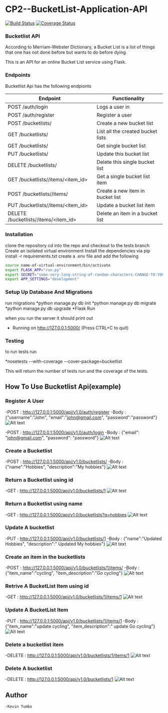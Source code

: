 # CP2--BucketList-Application-API
[![Build Status](https://travis-ci.org/kevintumbo/Checkpoint2_Bucketlist.svg?branch=tests)](https://travis-ci.org/kevintumbo/Checkpoint2_Bucketlist)
[![Coverage Status](https://coveralls.io/repos/github/kevintumbo/Checkpoint2_Bucketlist/badge.svg?branch=tests)](https://coveralls.io/github/kevintumbo/Checkpoint2_Bucketlist?branch=tests)

### Bucketlist API

According to Merriam-Webster Dictionary, a Bucket List is a list of things that one has not done before but wants to do before dying.

This is an API for an online Bucket List service using Flask.

### Endpoints

Bucketlist Api has the following endpionts

| Endpoint | Functionality |
| -------- | ------------- |
| POST /auth/login | Logs a user in |
| POST /auth/register | Register a user |
| POST /bucketlists/ | Create a new bucket list |
| GET /bucketlists/	| List all the created bucket lists |
| GET /bucketlists/<id> | Get single bucket list |
| PUT /bucketlists/<id> | Update this bucket list |
| DELETE /bucketlists/<id> | Delete this single bucket list |
| GET /bucketlists/<id>/items/<item_id> | Get a single bucket list item |
| POST /bucketlists/<id>/items/ | Create a new item in bucket list |
| PUT /bucketlists/<id>/items/<item_id> | Update a bucket list item |
| DELETE /bucketlists/<id>/items/<item_id> | Delete an item in a bucket list |


### Installation
clone the repository
cd into the repo and checkout to the tests branch
Create an isolated virtual environment
Install the dependencies via pip install -r requirements.txt
create a .env file and add the following

```sh
source name-of-virtual-environment/bin/activate
export FLASK_APP="run.py"
export SECRET="some-very-long-string-of-random-characters-CHANGE-TO-YOUR-LIKING"
export APP_SETTINGS="development"
```

### Setup Up Database And Migrations
run migrations
*python manage.py db init
*python manage.py db migrate
*python manage.py db upgrade
*Flask Run

when you run the server it should print out
* Running on http://127.0.0.1:5000/ (Press CTRL+C to quit)

### Testing
to run tests run

*nosetests --with-coverage --cover-package=bucketlist

This will return the number of tests run and the coverage of the tests.

## How To Use Bucketlist Api(example)

### Register A User
-POST : http://127.0.0.1:5000/api/v1.0/auth/register
-Body : {"username":"John", "email":"john@gmail.com", "password":"password"}
![Alt text](https://image.ibb.co/j2W57a/Screen_Shot_2017_06_12_at_14_39_29.png "create user")

-POST : http://127.0.0.1:5000/api/v1.0/auth/login
-Body : {"email": "john@gmail.com", "password": "password"}
![Alt text](https://image.ibb.co/kHNpYF/Screen_Shot_2017_06_12_at_14_39_42.png "Log in user")

### Create a Bucketlist
-POST : http://127.0.0.1:5000/api/v1.0/bucketlists/
-Body : {"name":"Hobbies", "description":"My hobbies"}
![Alt text](https://image.ibb.co/f6d7Lv/Screen_Shot_2017_06_12_at_14_40_15.png "create Bucketlist")

### Return a Bucketlist using id
-GET : http://127.0.0.1:5000/api/v1.0/bucketlists/1
![Alt text](https://image.ibb.co/dG9gfv/Screen_Shot_2017_06_12_at_14_40_35.png "Return Bucketlist")

### Return a Bucketlist using name
-GET : http://127.0.0.1:5000/api/v1.0/bucketlists?q=hobbies
![Alt text](https://image.ibb.co/c3407a/Screen_Shot_2017_06_12_at_15_25_46.png "Return Bucketlist using name")

### Update A bucketlist
-PUT : http://127.0.0.1:5000/api/v1.0/bucketlists/1
-Body : {"name":"Updated Hobbies", "description":" Updated My hobbies"}
![Alt text](https://image.ibb.co/foywDF/Screen_Shot_2017_06_12_at_14_41_09.png "Update Bucketlist")

### Create an item in the bucketlists
-POST : http://127.0.0.1:5000/api/v1.0/bucketlists/1/items/
-Body : {"item_name":"cycling", "item_description":"Go cycling"}
![Alt text](https://image.ibb.co/kZQySa/Screen_Shot_2017_06_12_at_14_41_49.png "Create Bucketlist item")

### Retrive A BucketList Item using id
-GET : http://127.0.0.1:5000/api/v1.0/bucketlists/1/items/1
![Alt text](https://image.ibb.co/kfdwDF/Screen_Shot_2017_06_12_at_14_42_15.png "Return Bucketlist Item")

### Update A BucketList Item
-PUT : http://127.0.0.1:5000/api/v1.0/bucketlists/1/items/1
-Body : {"item_name":"update cycling", "item_description":" update Go cycling"}
![Alt text](https://image.ibb.co/foywDF/Screen_Shot_2017_06_12_at_14_41_09.png "Update Bucketlist Item")

### Delete a bucketlist item
-DELETE : http://127.0.0.1:5000/api/v1.0/bucketlists/1/items/1
![Alt text](https://image.ibb.co/iUegfv/Screen_Shot_2017_06_12_at_14_43_24.png "Delete Bucketlist item")

### Delete A bucketlist
-DELETE : http://127.0.0.1:5000/api/v1.0/bucketlists/1
![Alt text](https://image.ibb.co/buSsLv/Screen_Shot_2017_06_12_at_15_15_28.png "Delete Bucketlist")

Author
----
	-Kevin Tumbo


